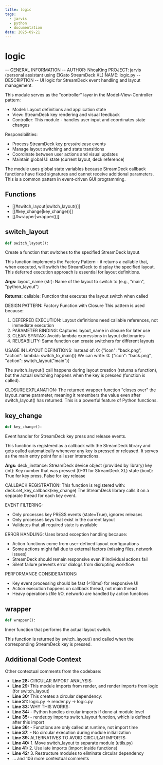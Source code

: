 ```yaml
---
title: logic
tags:
  - jarvis
  - python
  - documentation
date: 2025-09-21
---
```


# logic

-- GENERAL INFORMATION --
AUTHOR: NhoaKing
PROJECT: jarvis (personal assistant using ElGato StreamDeck XL)
NAME: logic.py
-- DESCRIPTION -- 
UI logic for StreamDeck event handling and layout management.

This module serves as the "controller" layer in the Model-View-Controller pattern:
- Model: Layout definitions and application state
- View: StreamDeck key rendering and visual feedback
- Controller: This module - handles user input and coordinates state changes

Responsibilities:
- Process StreamDeck key press/release events
- Manage layout switching and state transitions
- Coordinate between user actions and visual updates
- Maintain global UI state (current layout, deck reference)

The module uses global state variables because StreamDeck callback functions
have fixed signatures and cannot receive additional parameters. This is a
common pattern in event-driven GUI programming.

## Functions

- [[#switch_layout|switch_layout()]]
- [[#key_change|key_change()]]
- [[#wrapper|wrapper()]]

## switch_layout

```python
def switch_layout():
```

Create a function that switches to the specified StreamDeck layout.

This function implements the Factory Pattern - it returns a callable that,
when executed, will switch the StreamDeck to display the specified layout.
This deferred execution approach is essential for layout definitions.

**Args:**
    layout_name (str): Name of the layout to switch to (e.g., "main", "python_layout")

**Returns:**
    callable: Function that executes the layout switch when called

DESIGN PATTERN: Factory Function with Closure
This pattern is used because:
1. DEFERRED EXECUTION: Layout definitions need callable references, not immediate execution
2. PARAMETER BINDING: Captures layout_name in closure for later use
3. CLEAN SYNTAX: Avoids lambda expressions in layout dictionaries
4. REUSABILITY: Same function can create switchers for different layouts

USAGE IN LAYOUT DEFINITIONS:
Instead of:
    0: {"icon": "back.png", "action": lambda: switch_to_main()}
We can write:
    0: {"icon": "back.png", "action": switch_layout("main")}

The switch_layout() call happens during layout creation (returns a function),
but the actual switching happens when the key is pressed (function is called).

CLOSURE EXPLANATION:
The returned wrapper function "closes over" the layout_name parameter,
meaning it remembers the value even after switch_layout() has returned.
This is a powerful feature of Python functions.

## key_change

```python
def key_change():
```

Event handler for StreamDeck key press and release events.

This function is registered as a callback with the StreamDeck library and
gets called automatically whenever any key is pressed or released.
It serves as the main entry point for all user interactions.

**Args:**
    deck_instance: StreamDeck device object (provided by library)
    key (int): Key number that was pressed (0-31 for StreamDeck XL)
    state (bool): True for key press, False for key release

CALLBACK REGISTRATION:
This function is registered with: deck.set_key_callback(key_change)
The StreamDeck library calls it on a separate thread for each key event.

EVENT FILTERING:
- Only processes key PRESS events (state=True), ignores releases
- Only processes keys that exist in the current layout
- Validates that all required state is available

ERROR HANDLING:
Uses broad exception handling because:
- Action functions come from user-defined layout configurations
- Some actions might fail due to external factors (missing files, network issues)
- StreamDeck should remain responsive even if individual actions fail
- Silent failure prevents error dialogs from disrupting workflow

PERFORMANCE CONSIDERATIONS:
- Key event processing should be fast (<10ms) for responsive UI
- Action execution happens on callback thread, not main thread
- Heavy operations (file I/O, network) are handled by action functions

## wrapper

```python
def wrapper():
```

Inner function that performs the actual layout switch.

This function is returned by switch_layout() and called when
the corresponding StreamDeck key is pressed.

## Additional Code Context

Other contextual comments from the codebase:

- **Line 28:** CIRCULAR IMPORT ANALYSIS:
- **Line 29:** This module imports from render, and render imports from logic (for switch_layout)
- **Line 30:** This creates a circular dependency:
- **Line 31:** logic.py -> render.py -> logic.py
- **Line 33:** WHY THIS WORKS:
- **Line 34:** - Python handles circular imports if done at module level
- **Line 35:** - render.py imports switch_layout function, which is defined after this import
- **Line 36:** - Functions are only called at runtime, not import time
- **Line 37:** - No circular execution during module initialization
- **Line 39:** ALTERNATIVES TO AVOID CIRCULAR IMPORTS:
- **Line 40:** 1. Move switch_layout to separate module (utils.py)
- **Line 41:** 2. Use late imports (import inside functions)
- **Line 42:** 3. Restructure modules to eliminate circular dependency
- ... and 106 more contextual comments
